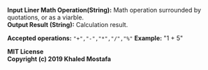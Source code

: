 **Input Liner Math Operation(String):** Math operation surrounded by quotations, or as a viarble.  
**Output Result (String):** Calculation result.  

**Accepted operations:** ```"+","-","*","/","%"```
**Example:** "1 + 5"

**MIT License**  
**Copyright (c) 2019 Khaled Mostafa**